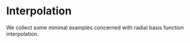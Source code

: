 # Interpolation

We collect some minimal examples concerned with radial basis function interpolation. 
